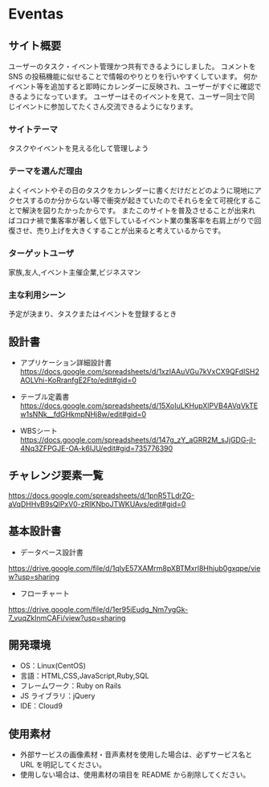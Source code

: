 # Eventas

## サイト概要

ユーザーのタスク・イベント管理かつ共有できるようにしました。
コメントを SNS の投稿機能に似せることで情報のやりとりを行いやすくしています。
何かイベント等を追加すると即時にカレンダーに反映され、ユーザーがすぐに確認できるようになっています。
ユーザーはそのイベントを見て、ユーザー同士で同じイベントに参加してたくさん交流できるようになります。

### サイトテーマ

タスクやイベントを見える化して管理しよう

### テーマを選んだ理由

よくイベントやその日のタスクをカレンダーに書くだけだとどのように現地にアクセスするのか分からない等で衝突が起きていたのでそれらを全て可視化することで解決を図りたかったからです。
またこのサイトを普及させることが出来ればコロナ禍で集客率が著しく低下しているイベント業の集客率を右肩上がりで回復させ、売り上げを大きくすることが出来ると考えているからです。

### ターゲットユーザ

家族,友人,イベント主催企業,ビジネスマン

### 主な利用シーン

予定が決まり、タスクまたはイベントを登録するとき

## 設計書

- アプリケーション詳細設計書
https://docs.google.com/spreadsheets/d/1xzIAAuVGu7kVxCX9QFdISH2AOLVhi-KoRranfgE2Fto/edit#gid=0

- テーブル定義書
https://docs.google.com/spreadsheets/d/15XoIuLKHupXlPVB4AVqVkTEw1sNNk__fdGHkmpNHj8w/edit#gid=0

- WBSシート
https://docs.google.com/spreadsheets/d/147g_zY_aGRR2M_sJjGDG-jI-4Nq3ZFPGJE-OA-k6IJU/edit#gid=735776390

## チャレンジ要素一覧

https://docs.google.com/spreadsheets/d/1pnR5TLdrZG-aVqDHHvB9sQlPxV0-zRIKNboJTWKUAvs/edit#gid=0

## 基本設計書

- データベース設計書

https://drive.google.com/file/d/1qIyE57XAMrm8pXBTMxrl8Hhjub0gxqpe/view?usp=sharing

- フローチャート

https://drive.google.com/file/d/1er95iEudg_Nm7ygGk-7_vuqZkInmCAFi/view?usp=sharing

## 開発環境

- OS：Linux(CentOS)
- 言語：HTML,CSS,JavaScript,Ruby,SQL
- フレームワーク：Ruby on Rails
- JS ライブラリ：jQuery
- IDE：Cloud9

## 使用素材

- 外部サービスの画像素材・音声素材を使用した場合は、必ずサービス名と URL を明記してください。
- 使用しない場合は、使用素材の項目を README から削除してください。
